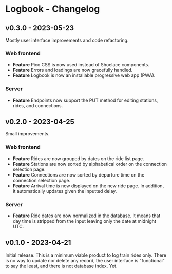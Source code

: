 # Logbook - Changelog

## v0.3.0 - 2023-05-23

Mostly user interface improvements and code refactoring.

### Web frontend

- **Feature** Pico CSS is now used instead of Shoelace components.
- **Feature** Errors and loadings are now gracefully handled.
- **Feature** Logbook is now an installable progressive web app (PWA).

### Server

- **Feature** Endpoints now support the PUT method for editing stations, rides, and connections.

## v0.2.0 - 2023-04-25

Small improvements.

### Web frontend

- **Feature** Rides are now grouped by dates on the ride list page.
- **Feature** Stations are now sorted by alphabetical order on the connection selection page.
- **Feature** Connections are now sorted by departure time on the connection selection page.
- **Feature** Arrival time is now displayed on the new ride page. In addition, it automatically updates given the inputted delay.

### Server

- **Feature** Ride dates are now normalized in the database. It means that day time is stripped from the input leaving only the date at midnight UTC.

## v0.1.0 - 2023-04-21

Initial release. This is a minimum viable product to log train rides only. There is no way to update nor delete any record, the user interface is "functional" to say the least, and there is not database index. Yet.
